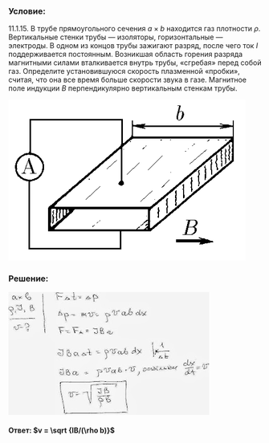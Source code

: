 ###  Условие:

$11.1.15.$ В трубе прямоугольного сечения $a × b$ находится газ плотности $\rho$. Вертикальные стенки трубы — изоляторы, горизонтальные — электроды. В одном из концов трубы зажигают разряд, после чего ток $I$ поддерживается постоянным. Возникшая область горения разряда магнитными силами вталкивается внутрь трубы, «сгребая» перед собой газ. Определите установившуюся скорость плазменной «пробки», считая, что она все время больше скорости звука в газе. Магнитное поле индукции $B$ перпендикулярно вертикальным стенкам трубы.

![К задаче $11.1.15$|472x321, 40%](../../img/11.1.15/11.1.15.png)

###  Решение:

![|400x245, 67%](../../img/11.1.15/01.JPG)

####  Ответ: $v = \sqrt {IB/(\rho b)}$